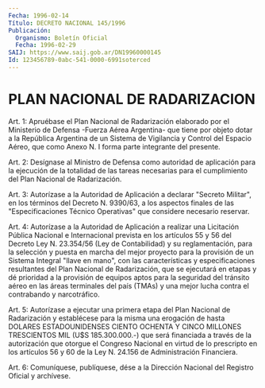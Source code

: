 ```yaml
---
Fecha: 1996-02-14
Título: DECRETO NACIONAL 145/1996
Publicación:
  Organismo: Boletín Oficial
  Fecha: 1996-02-29
SAIJ: https://www.saij.gob.ar/DN19960000145
Id: 123456789-0abc-541-0000-6991soterced
---
```

# PLAN NACIONAL DE RADARIZACION

<a id="1"></a>
Art.  1: Apruébase el Plan Nacional de Radarización  elaborado por el Ministerio de Defensa -Fuerza Aérea Argentina- que tiene por objeto dotar a la República Argentina de un Sistema de Vigilancia y Control  del  Espacio  Aéreo,  que  como  Anexo  N.  I  forma  parte integrante del presente.

<a id="2"></a>
Art.  2: Desígnase  al  Ministro  de  Defensa  como  autoridad  de aplicación  para  la  ejecución  de  la  totalidad  de  las  tareas necesarias para el cumplimiento del Plan Nacional de Radarización.

<a id="3"></a>
Art.  3:  Autorízase  a  la  Autoridad  de  Aplicación a declarar "Secreto Militar", en los términos del Decreto  N.  9390/63,  a  los aspectos  finales  de las "Especificaciones Técnico Operativas" que considere necesario reservar.

<a id="4"></a>
Art. 4: Autorízase  a  la  Autoridad  de Aplicación a realizar una Licitación  Pública  Nacional  e  Internacional   prevista  en  los artículos 55 y 56 del Decreto Ley N. 23.354/56 (Ley de Contabilidad) y  su  reglamentación,  para la selección y puesta en  marcha  del mejor proyecto para la provisión  de  un Sistema Integral "llave en mano", con las características y especificaciones  resultantes del Plan  Nacional  de  Radarización, que se ejecutará en etapas  y  dé prioridad a la provisión  de  equipos  aptos  para la seguridad del tránsito aéreo en las áreas terminales del país  (TMAs) y una mejor lucha contra el contrabando y narcotráfico.

<a id="5"></a>
Art. 5: Autorízase a ejecutar una primera etapa del  Plan Nacional de Radarización y establécese para la misma una erogación  de hasta DOLARES ESTADOUNIDENSES CIENTO OCHENTA Y CINCO MILLONES TRESCIENTOS MIL  (U$S  185.300.000.-)  que  será  financiada  a  través  de  la autorización  que  otorgue  el  Congreso  Nacional  en virtud de lo prescripto  en  los  artículos 56  y  60  de  la  Ley N. 24.156  de Administración Financiera.

<a id="6"></a>
Art. 6: Comuníquese, publíquese, dése a la Dirección  Nacional del Registro Oficial y archívese.